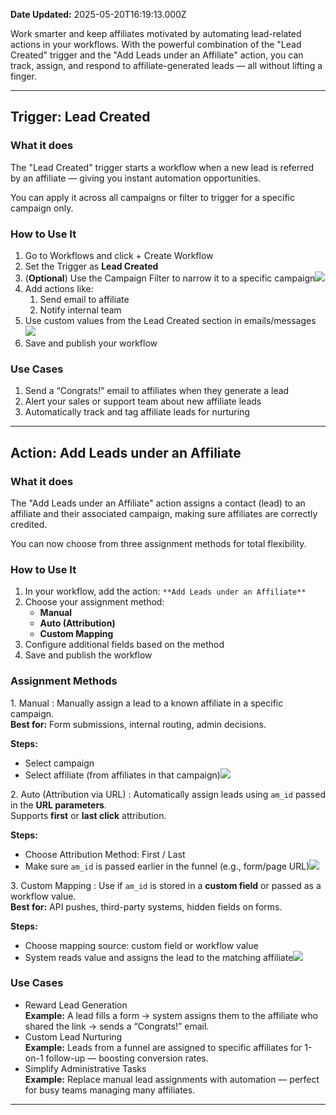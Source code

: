 **Date Updated:** 2025-05-20T16:19:13.000Z
  
  
Work smarter and keep affiliates motivated by automating lead-related actions in your workflows. With the powerful combination of the "Lead Created" trigger and the "Add Leads under an Affiliate" action, you can track, assign, and respond to affiliate-generated leads — all without lifting a finger.

---

  
## **Trigger: Lead Created**

### **What it does**

The "Lead Created" trigger starts a workflow when a new lead is referred by an affiliate — giving you instant automation opportunities.

You can apply it across all campaigns or filter to trigger for a specific campaign only.

  
### **How to Use It**

1. Go to Workflows and click + Create Workflow
2. Set the Trigger as **Lead Created**
3. (**Optional**) Use the Campaign Filter to narrow it to a specific campaign![](https://s3.amazonaws.com/cdn.freshdesk.com/data/helpdesk/attachments/production/155046919716/original/9rsHc5Z5_Sx71eszGZk8KJbQiXGFuci22Q.png?1747737828)
4. Add actions like:  
   1. Send email to affiliate  
   2. Notify internal team
5. Use custom values from the Lead Created section in emails/messages![](https://s3.amazonaws.com/cdn.freshdesk.com/data/helpdesk/attachments/production/155046919760/original/XaZPVUfJB0b4WuoOJkd_o9uYMyuMWuZ-Fg.png?1747737844)
6. Save and publish your workflow

  
### **Use Cases**

1. Send a “Congrats!” email to affiliates when they generate a lead
2. Alert your sales or support team about new affiliate leads
3. Automatically track and tag affiliate leads for nurturing

---

## **Action: Add Leads under an Affiliate**

### **What it does**

The "Add Leads under an Affiliate" action assigns a contact (lead) to an affiliate and their associated campaign, making sure affiliates are correctly credited.

  
You can now choose from three assignment methods for total flexibility.

  
### **How to Use It**

1. In your workflow, add the action: `**Add Leads under an Affiliate**`
2. Choose your assignment method:  
   * **Manual**  
   * **Auto (Attribution)**  
   * **Custom Mapping**
3. Configure additional fields based on the method
4. Save and publish the workflow

  
### **Assignment Methods**

1\. Manual : Manually assign a lead to a known affiliate in a specific campaign.  
**Best for:** Form submissions, internal routing, admin decisions.

**Steps:**

* Select campaign
* Select affiliate (from affiliates in that campaign)![](https://s3.amazonaws.com/cdn.freshdesk.com/data/helpdesk/attachments/production/155046514809/original/CcKuxYwq4yOIQ_cx6E4yJDvAb3NnJEwUdA.png?1747119576)

2\. Auto (Attribution via URL) : Automatically assign leads using `am_id` passed in the **URL parameters**.  
Supports **first** or **last click** attribution.

**Steps:**

* Choose Attribution Method: First / Last
* Make sure `am_id` is passed earlier in the funnel (e.g., form/page URL)![](https://s3.amazonaws.com/cdn.freshdesk.com/data/helpdesk/attachments/production/155046514824/original/COmOzfhsvwzF7jK5RHBib1SjxVAI-szQpA.png?1747119591)

3\. Custom Mapping : Use if `am_id` is stored in a **custom field** or passed as a workflow value.  
**Best for:** API pushes, third-party systems, hidden fields on forms.

**Steps:**

* Choose mapping source: custom field or workflow value
* System reads value and assigns the lead to the matching affiliate![](https://s3.amazonaws.com/cdn.freshdesk.com/data/helpdesk/attachments/production/155046514851/original/cYBBMy6l6rRl8DKAaM8P4WCbLdraHVPOFw.png?1747119602)

  
### **Use Cases**

* Reward Lead Generation  
**Example:** A lead fills a form → system assigns them to the affiliate who shared the link → sends a “Congrats!” email.
* Custom Lead Nurturing  
**Example:** Leads from a funnel are assigned to specific affiliates for 1-on-1 follow-up — boosting conversion rates.
* Simplify Administrative Tasks  
**Example:** Replace manual lead assignments with automation — perfect for busy teams managing many affiliates.

  
---

##   

  
